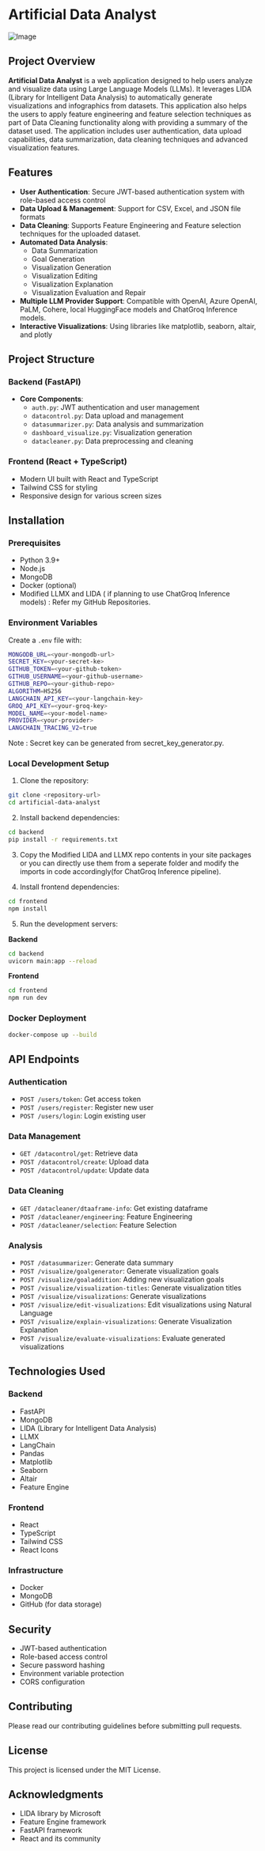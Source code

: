 # Artificial Data Analyst

![Image](https://github.com/user-attachments/assets/bb7fc529-1221-41b6-9314-d96214a26d07)


## Project Overview

**Artificial Data Analyst** is a web application designed to help users analyze and visualize data using Large Language Models (LLMs). It leverages LIDA (Library for Intelligent Data Analysis) to automatically generate visualizations and infographics from datasets. This application also helps the users to apply feature engineering and feature selection techniques as part of Data Cleaning functionality along with providing a summary of the dataset used. The application includes user authentication, data upload capabilities, data summarization, data cleaning techniques and advanced visualization features.

## Features

- **User Authentication**: Secure JWT-based authentication system with role-based access control
- **Data Upload & Management**: Support for CSV, Excel, and JSON file formats
- **Data Cleaning**: Supports Feature Engineering and Feature selection techniques for the uploaded dataset.
- **Automated Data Analysis**:
  - Data Summarization
  - Goal Generation
  - Visualization Generation
  - Visualization Editing
  - Visualization Explanation
  - Visualization Evaluation and Repair
- **Multiple LLM Provider Support**: Compatible with OpenAI, Azure OpenAI, PaLM, Cohere, local HuggingFace models and ChatGroq Inference models.
- **Interactive Visualizations**: Using libraries like matplotlib, seaborn, altair, and plotly

## Project Structure

### Backend (FastAPI)
- **Core Components**:
  - `auth.py`: JWT authentication and user management
  - `datacontrol.py`: Data upload and management
  - `datasummarizer.py`: Data analysis and summarization
  - `dashboard_visualize.py`: Visualization generation
  - `datacleaner.py`: Data preprocessing and cleaning

### Frontend (React + TypeScript)
- Modern UI built with React and TypeScript
- Tailwind CSS for styling
- Responsive design for various screen sizes

## Installation

### Prerequisites
- Python 3.9+
- Node.js
- MongoDB
- Docker (optional)
- Modified LLMX and LIDA ( if planning to use ChatGroq Inference models) : Refer my GitHub Repositories.

### Environment Variables
Create a `.env` file with:

```bash
MONGODB_URL=<your-mongodb-url>
SECRET_KEY=<your-secret-ke>
GITHUB_TOKEN=<your-github-token>
GITHUB_USERNAME=<your-github-username>
GITHUB_REPO=<your-github-repo>
ALGORITHM=HS256
LANGCHAIN_API_KEY=<your-langchain-key>
GROQ_API_KEY=<your-groq-key>
MODEL_NAME=<your-model-name>
PROVIDER=<your-provider>
LANGCHAIN_TRACING_V2=true
```

Note : Secret key can be generated from secret_key_generator.py.

### Local Development Setup

1. Clone the repository:

```bash
git clone <repository-url>
cd artificial-data-analyst
```

2. Install backend dependencies:

```bash
cd backend
pip install -r requirements.txt
```

3. Copy the Modified LIDA and LLMX repo contents in your site packages or you can directly use them from a seperate folder and modify the imports in code accordingly(for ChatGroq Inference pipeline).

4. Install frontend dependencies:

```bash
cd frontend
npm install
```

5. Run the development servers:

**Backend**

```bash
cd backend
uvicorn main:app --reload
```

**Frontend**

```bash
cd frontend
npm run dev
```

### Docker Deployment

```bash
docker-compose up --build
```

## API Endpoints

### Authentication
- `POST /users/token`: Get access token
- `POST /users/register`: Register new user
- `POST /users/login`: Login existing user

### Data Management
- `GET /datacontrol/get`: Retrieve data
- `POST /datacontrol/create`: Upload data
- `POST /datacontrol/update`: Update data

### Data Cleaning
- `GET /datacleaner/dtaaframe-info`: Get existing dataframe
- `POST /datacleaner/engineering`: Feature Engineering
- `POST /datacleaner/selection`: Feature Selection

### Analysis
- `POST /datasummarizer`: Generate data summary
- `POST /visualize/goalgenerator`: Generate visualization goals
- `POST /visualize/goaladdition`: Adding new visualization goals
- `POST /visualize/visualization-titles`: Generate visualization titles
- `POST /visualize/visualizations`: Generate visualizations
- `POST /visualize/edit-visualizations`: Edit visualizations using Natural Language
- `POST /visualize/explain-visualizations`: Generate Visualization Explanation
- `POST /visualize/evaluate-visualizations`: Evaluate generated visualizations

## Technologies Used

### Backend
- FastAPI
- MongoDB
- LIDA (Library for Intelligent Data Analysis)
- LLMX
- LangChain
- Pandas
- Matplotlib
- Seaborn
- Altair
- Feature Engine

### Frontend
- React
- TypeScript
- Tailwind CSS
- React Icons

### Infrastructure
- Docker
- MongoDB
- GitHub (for data storage)

## Security

- JWT-based authentication
- Role-based access control
- Secure password hashing
- Environment variable protection
- CORS configuration

## Contributing

Please read our contributing guidelines before submitting pull requests.

## License

This project is licensed under the MIT License.

## Acknowledgments

- LIDA library by Microsoft
- Feature Engine framework
- FastAPI framework
- React and its community
